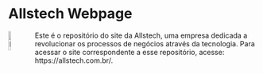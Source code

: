 # Allstech Webpage

<img src="https://allstech.com.br/img/Crop_logo_allstech.0993717c.svg" alt="Descrição" style="width: 10%; height: auto;" align="left">
Este é o repositório do site da Allstech, uma empresa dedicada a revolucionar os processos de negócios através da tecnologia. Para acessar o site correspondente a esse repositório, acesse: https://allstech.com.br/.
